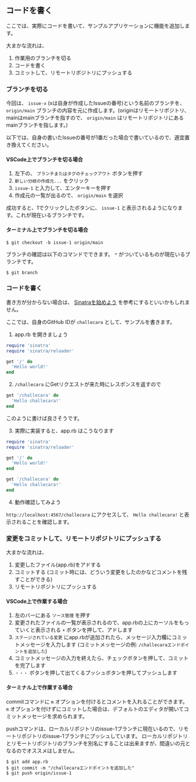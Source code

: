 ## コードを書く

ここでは、実際にコードを書いて、サンプルアプリケーションに機能を追加します。

大まかな流れは、

1. 作業用のブランチを切る
2. コードを書く
3. コミットして、リモートリポジトリにプッシュする

### ブランチを切る
今回は、 `issue-x` (xは自身が作成したIssueの番号)という名前のブランチを、`origin/main` ブランチの内容を元に作成します。(originはリモートリポジトリ、mainはmainブランチを指すので、 `origin/main` はリモートリポジトリにあるmainブランチを指します。)

以下では、自身の書いたIssueの番号が1番だった場合で書いているので、適宜置き換えてください。

#### VSCode上でブランチを切る場合
1. 左下の、 `ブランチまたはタグのチェックアウト` ボタンを押す
2. `新しい分岐の作成元...` をクリック
3. `issue-1` と入力して、エンターキーを押す
4. 作成元の一覧が出るので、 `origin/main` を選択

成功すると、1でクリックしたボタンに、 `issue-1` と表示されるようになります。これが現在いるブランチです。

#### ターミナル上でブランチを切る場合
```
$ git checkout -b issue-1 origin/main
```

ブランチの確認は以下のコマンドでできます。 `*` がついているものが現在いるブランチです。
```
$ git branch
```

### コードを書く
書き方が分からない場合は、 [Sinatraを始めよう](http://sinatrarb.com/intro-ja.html) を参考にするといいかもしれません。

ここでは、自身のGitHub IDが `challecara` として、サンプルを書きます。

1. app.rb を開きましょう

```ruby
require 'sinatra'
require 'sinatra/reloader'

get '/' do
  'Hello world!'
end
```

2. `/challecara` にGetリクエストが来た時にレスポンスを返すので

```ruby
get '/challecara' do
  'Hello challecara!'
end
```

このように書けば良さそうです。

3. 実際に実装すると、app.rb はこうなります

```ruby
require 'sinatra'
require 'sinatra/reloader'

get '/' do
  'Hello world!'
end

get '/challecara' do
  'Hello challecara!'
end
```

4. 動作確認してみよう

`http://localhost:4567/challecara` にアクセスして、 `Hello challecara!` と表示されることを確認します。

### 変更をコミットして、リモートリポジトリにプッシュする
大まかな流れは、

1. 変更したファイル(app.rb)をアドする
2. コミットする (コミット時には、どういう変更をしたのかなどコメントを残すことができる)
3. リモートリポジトリにプッシュする

#### VSCode上で作業する場合

1. 左のバーにある `ソース管理` を押す
2. 変更されたファイルの一覧が表示されるので、app.rbの上にカーソルをもっていくと表示される `+` ボタンを押して、アドします
3. `ステージされている変更` にapp.rbが追加されたら、メッセージ入力欄にコミットメッセージを入力します (コミットメッセージの例: `/challecaraエンドポイントを追加した`)
4. コミットメッセージの入力を終えたら、チェックボタンを押して、コミットを完了します
5. `・・・` ボタンを押して出てくるプッシュボタンを押してプッシュします

#### ターミナル上で作業する場合

commitコマンドに `m` オプションを付けるとコメントを入れることができます。
`m` オプションを付けずにコミットした場合は、デフォルトのエディタが開いてコミットメッセージを求められます。

pushコマンドは、ローカルリポジトリのissue-1ブランチに現在いるので、リモートリポジトリのissue-1ブランチにプッシュしています。
ローカルリポジトリとリモートリポジトリのブランチを別名にすることは出来ますが、間違いの元となるのでオススメはしません。

```
$ git add app.rb
$ git commit -m "/challecaraエンドポイントを追加した"
$ git push origin/issue-1
```
